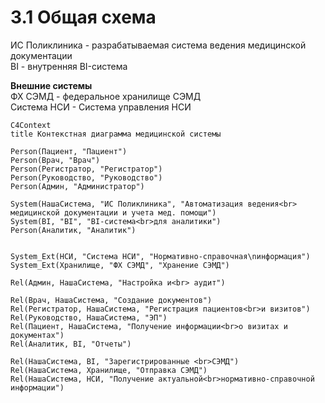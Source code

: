 # 3.1 Общая схема



ИС Поликлиника - разрабатываемая система ведения медицинской документации\
BI - внутренняя BI-система&#x20;

**Внешние системы**\
ФХ СЭМД - федеральное хранилище СЭМД\
Система НСИ - Система управления НСИ&#x20;



```mermaid
C4Context
title Контекстная диаграмма медицинской системы

Person(Пациент, "Пациент")
Person(Врач, "Врач")
Person(Регистратор, "Регистратор")
Person(Руководство, "Руководство")
Person(Админ, "Администратор")

System(НашаСистема, "ИС Поликлиника", "Автоматизация ведения<br> медицинской документации и учета мед. помощи")
System(BI, "BI", "BI-система<br>для аналитики")
Person(Аналитик, "Аналитик")


System_Ext(НСИ, "Система НСИ", "Нормативно-справочная\nинформация")
System_Ext(Хранилище, "ФХ СЭМД", "Хранение СЭМД")

Rel(Админ, НашаСистема, "Настройка и<br> аудит")

Rel(Врач, НашаСистема, "Создание документов")
Rel(Регистратор, НашаСистема, "Регистрация пациентов<br>и визитов")
Rel(Руководство, НашаСистема, "ЭП")
Rel(Пациент, НашаСистема, "Получение информации<br>о визитах и документах")
Rel(Аналитик, BI, "Отчеты")

Rel(НашаСистема, BI, "Зарегистрированные <br>СЭМД")
Rel(НашаСистема, Хранилище, "Отправка СЭМД")
Rel(НашаСистема, НСИ, "Получение актуальной<br>нормативно-справочной информации")


```
